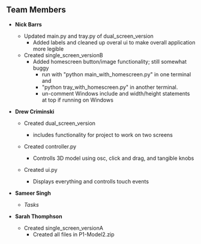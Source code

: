 ## Team Members
* <b>Nick Barrs</b>
  * Updated main.py and tray.py of dual_screen_version
    * Added labels and cleaned up overal ui to make overall application more legible
  * Created single_screen_versionB
    * Added homescreen button/image functionality; still somewhat buggy
      * run with "python main_with_homescreen.py" in one terminal and
      * "python tray_with_homescreen.py" in another terminal.
      * un-comment Windows include and width/height statements at top if running on Windows

* <b>Drew Criminski</b>
  * Created dual_screen_version
    * includes functionality for project to work on two screens

  * Created controller.py
    * Controlls 3D model using osc, click and drag, and tangible knobs

  * Created ui.py
    * Displays everything and controlls touch events

* <b>Sameer Singh</b>
  * <i>Tasks</i>

* <b>Sarah Thomphson</b>
  * Created single_screen_versionA
    * Created all files in P1-Model2.zip
